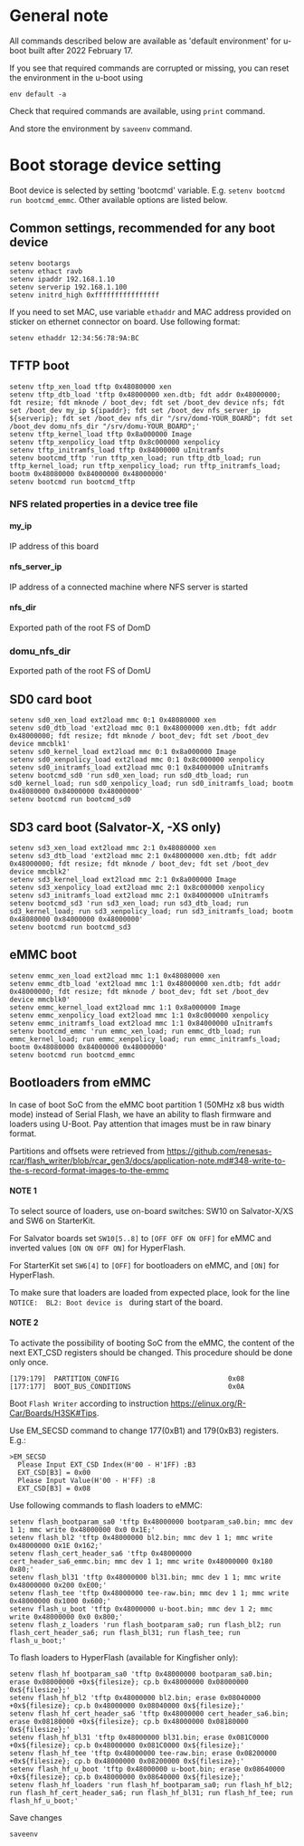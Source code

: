 # General note

All commands described below are available as 'default environment' for u-boot built after 2022 February 17.

If you see that required commands are corrupted or missing, you can reset the environment in the u-boot using
```
env default -a
```
Check that required commands are available, using `print` command.

And store the environment by `saveenv` command.


# Boot storage device setting

Boot device is selected by setting 'bootcmd' variable. E.g. `setenv bootcmd run bootcmd_emmc`. Other available options are listed below.

## Common settings, recommended for any boot device
```
setenv bootargs
setenv ethact ravb
setenv ipaddr 192.168.1.10
setenv serverip 192.168.1.100
setenv initrd_high 0xffffffffffffffff
```

If you need to set MAC, use variable `ethaddr` and MAC address provided on sticker on ethernet connector on board.
Use following format:
```
setenv ethaddr 12:34:56:78:9A:BC
```

## TFTP boot
```
setenv tftp_xen_load tftp 0x48080000 xen
setenv tftp_dtb_load 'tftp 0x48000000 xen.dtb; fdt addr 0x48000000; fdt resize; fdt mknode / boot_dev; fdt set /boot_dev device nfs; fdt set /boot_dev my_ip ${ipaddr}; fdt set /boot_dev nfs_server_ip ${serverip}; fdt set /boot_dev nfs_dir "/srv/domd-YOUR_BOARD"; fdt set /boot_dev domu_nfs_dir "/srv/domu-YOUR_BOARD";'
setenv tftp_kernel_load tftp 0x8a000000 Image
setenv tftp_xenpolicy_load tftp 0x8c000000 xenpolicy
setenv tftp_initramfs_load tftp 0x84000000 uInitramfs
setenv bootcmd_tftp 'run tftp_xen_load; run tftp_dtb_load; run tftp_kernel_load; run tftp_xenpolicy_load; run tftp_initramfs_load; bootm 0x48080000 0x84000000 0x48000000'
setenv bootcmd run bootcmd_tftp
```
### NFS related properties in a device tree file
#### my_ip
IP address of this board
#### nfs_server_ip
IP address of a connected machine where NFS server is started
#### nfs_dir
Exported path of the root FS of DomD
### domu_nfs_dir
Exported path of the root FS of DomU

## SD0 card boot
```
setenv sd0_xen_load ext2load mmc 0:1 0x48080000 xen
setenv sd0_dtb_load 'ext2load mmc 0:1 0x48000000 xen.dtb; fdt addr 0x48000000; fdt resize; fdt mknode / boot_dev; fdt set /boot_dev device mmcblk1'
setenv sd0_kernel_load ext2load mmc 0:1 0x8a000000 Image
setenv sd0_xenpolicy_load ext2load mmc 0:1 0x8c000000 xenpolicy
setenv sd0_initramfs_load ext2load mmc 0:1 0x84000000 uInitramfs
setenv bootcmd_sd0 'run sd0_xen_load; run sd0_dtb_load; run sd0_kernel_load; run sd0_xenpolicy_load; run sd0_initramfs_load; bootm 0x48080000 0x84000000 0x48000000'
setenv bootcmd run bootcmd_sd0
```

## SD3 card boot (Salvator-X, -XS only)
```
setenv sd3_xen_load ext2load mmc 2:1 0x48080000 xen
setenv sd3_dtb_load 'ext2load mmc 2:1 0x48000000 xen.dtb; fdt addr 0x48000000; fdt resize; fdt mknode / boot_dev; fdt set /boot_dev device mmcblk2'
setenv sd3_kernel_load ext2load mmc 2:1 0x8a000000 Image
setenv sd3_xenpolicy_load ext2load mmc 2:1 0x8c000000 xenpolicy
setenv sd3_initramfs_load ext2load mmc 2:1 0x84000000 uInitramfs
setenv bootcmd_sd3 'run sd3_xen_load; run sd3_dtb_load; run sd3_kernel_load; run sd3_xenpolicy_load; run sd3_initramfs_load; bootm 0x48080000 0x84000000 0x48000000'
setenv bootcmd run bootcmd_sd3
```

## eMMC boot
```
setenv emmc_xen_load ext2load mmc 1:1 0x48080000 xen
setenv emmc_dtb_load 'ext2load mmc 1:1 0x48000000 xen.dtb; fdt addr 0x48000000; fdt resize; fdt mknode / boot_dev; fdt set /boot_dev device mmcblk0'
setenv emmc_kernel_load ext2load mmc 1:1 0x8a000000 Image
setenv emmc_xenpolicy_load ext2load mmc 1:1 0x8c000000 xenpolicy
setenv emmc_initramfs_load ext2load mmc 1:1 0x84000000 uInitramfs
setenv bootcmd_emmc 'run emmc_xen_load; run emmc_dtb_load; run emmc_kernel_load; run emmc_xenpolicy_load; run emmc_initramfs_load; bootm 0x48080000 0x84000000 0x48000000'
setenv bootcmd run bootcmd_emmc
```

## Bootloaders from eMMC
In case of boot SoC from the eMMC boot partition 1 (50MHz x8 bus width mode) instead of Serial Flash,
we have an ability to flash firmware and loaders using U-Boot. Pay attention that images must be in raw binary format.

Partitions and offsets were retrieved from
https://github.com/renesas-rcar/flash_writer/blob/rcar_gen3/docs/application-note.md#348-write-to-the-s-record-format-images-to-the-emmc

#### NOTE 1
To select source of loaders, use on-board switches: SW10 on Salvator-X/XS and SW6 on StarterKit.

For Salvator boards set `SW10[5..8]` to `[OFF OFF ON OFF]` for eMMC and inverted values `[ON ON OFF ON]` for HyperFlash.

For StarterKit set `SW6[4]` to `[OFF]` for bootloaders on eMMC, and `[ON]` for HyperFlash.

To make sure that loaders are loaded from expected place, look for the line `NOTICE:  BL2: Boot device is ` during start of the board.


#### NOTE 2
To activate the possibility of booting SoC from the eMMC, the content of the next EXT_CSD registers should be changed.
This procedure should be done only once.
```
[179:179]  PARTITION_CONFIG                           0x08
[177:177]  BOOT_BUS_CONDITIONS                        0x0A
```
Boot `Flash Writer` according to instruction https://elinux.org/R-Car/Boards/H3SK#Tips.

Use EM_SECSD command to change 177(0xB1) and 179(0xB3) registers. E.g.:
```
>EM_SECSD
  Please Input EXT_CSD Index(H'00 - H'1FF) :B3
  EXT_CSD[B3] = 0x00
  Please Input Value(H'00 - H'FF) :8
  EXT_CSD[B3] = 0x08
```

Use following commands to flash loaders to eMMC:
```
setenv flash_bootparam_sa0 'tftp 0x48000000 bootparam_sa0.bin; mmc dev 1 1; mmc write 0x48000000 0x0 0x1E;'
setenv flash_bl2 'tftp 0x48000000 bl2.bin; mmc dev 1 1; mmc write 0x48000000 0x1E 0x162;'
setenv flash_cert_header_sa6 'tftp 0x48000000 cert_header_sa6_emmc.bin; mmc dev 1 1; mmc write 0x48000000 0x180 0x80;'
setenv flash_bl31 'tftp 0x48000000 bl31.bin; mmc dev 1 1; mmc write 0x48000000 0x200 0xE00;'
setenv flash_tee 'tftp 0x48000000 tee-raw.bin; mmc dev 1 1; mmc write 0x48000000 0x1000 0x600;'
setenv flash_u_boot 'tftp 0x48000000 u-boot.bin; mmc dev 1 2; mmc write 0x48000000 0x0 0x800;'
setenv flash_z_loaders 'run flash_bootparam_sa0; run flash_bl2; run flash_cert_header_sa6; run flash_bl31; run flash_tee; run flash_u_boot;'
```

To flash loaders to HyperFlash (available for Kingfisher only):
```
setenv flash_hf_bootparam_sa0 'tftp 0x48000000 bootparam_sa0.bin; erase 0x08000000 +0x${filesize}; cp.b 0x48000000 0x08000000 0x${filesize};'
setenv flash_hf_bl2 'tftp 0x48000000 bl2.bin; erase 0x08040000 +0x${filesize}; cp.b 0x48000000 0x08040000 0x${filesize};'
setenv flash_hf_cert_header_sa6 'tftp 0x48000000 cert_header_sa6.bin; erase 0x08180000 +0x${filesize}; cp.b 0x48000000 0x08180000 0x${filesize};'
setenv flash_hf_bl31 'tftp 0x48000000 bl31.bin; erase 0x081C0000 +0x${filesize}; cp.b 0x48000000 0x081C0000 0x${filesize};'
setenv flash_hf_tee 'tftp 0x48000000 tee-raw.bin; erase 0x08200000 +0x${filesize}; cp.b 0x48000000 0x08200000 0x${filesize};'
setenv flash_hf_u_boot 'tftp 0x48000000 u-boot.bin; erase 0x08640000 +0x${filesize}; cp.b 0x48000000 0x08640000 0x${filesize};'
setenv flash_hf_loaders 'run flash_hf_bootparam_sa0; run flash_hf_bl2; run flash_hf_cert_header_sa6; run flash_hf_bl31; run flash_hf_tee; run flash_hf_u_boot;'
```

Save changes
```
saveenv
```
